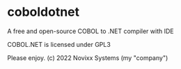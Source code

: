 # coboldotnet
A free and open-source COBOL to .NET compiler with IDE

COBOL.NET is licensed under GPL3

Please enjoy.
(c) 2022 Novixx Systems (my "company")
